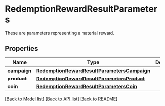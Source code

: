 # RedemptionRewardResultParameters

These are parameters representing a material reward.

## Properties
Name | Type | Description | Notes
------------ | ------------- | ------------- | -------------
**campaign** | [**RedemptionRewardResultParametersCampaign**](RedemptionRewardResultParametersCampaign.md) |  | [optional] 
**product** | [**RedemptionRewardResultParametersProduct**](RedemptionRewardResultParametersProduct.md) |  | [optional] 
**coin** | [**RedemptionRewardResultParametersCoin**](RedemptionRewardResultParametersCoin.md) |  | [optional] 

[[Back to Model list]](../README.md#documentation-for-models) [[Back to API list]](../README.md#documentation-for-api-endpoints) [[Back to README]](../README.md)


